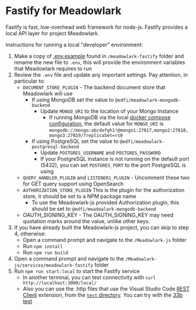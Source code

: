 # Fastify for Meadowlark

Fastify is fast, low-overhead web framework for node-js. Fastify provides a local API layer for project Meadowlark.

Instructions for running a local "developer" environment:

1. Make a copy of [.env.example](.env.example) found in
    `/meadowlark-fastify` folder and rename the new file to `.env`, this will provide the environment
     variables that Meadowlark requires to run
2. Review the `.env` file and update any important settings. Pay attention, in particular to:
   * `DOCUMENT_STORE_PLUGIN` - The backend document store that Meadowlark will use
     * If using MongoDB set the value to `@edfi/meadowlark-mongodb-backend`
       * Update `MONGO_URI` to the location of your Mongo Instance
         * If running MongoDB via the local [docker compose configuration](../../docker-compose.yml),
           the default value for `MONGO_URI` is 
           `mongodb://mongo:abcdefgh1!@mongo1:27017,mongo2:27018,mongo3:27019/?replicaSet=rs0`
     * If using PostgreSQL set the value to `@edfi/meadowlark-postgresql-backend`
       * Update `POSTGRES_USERNAME` and `POSTGRES_PASSWORD`
       * If your PostgreSQL instance is not running on the default port (5432), you can set `POSTGRES_PORT` to
         the port PostgreSQL is using
   * `QUERY_HANDLER_PLUGIN` and `LISTENER1_PLUGIN` - Uncomment these two for GET query support using OpenSearch
   * `AUTHORIZATION_STORE_PLUGIN` This is the plugin for the authorization store, it should be set to a NPM package name
     * To use the Meadowlark-js provided Authorization plugin, this should be set to `@edfi/meadowlark-mongodb-backend`
   * OAUTH_SIGNING_KEY - The OAUTH_SIGNING_KEY may need quotation marks around the value, unlike other keys.
3. If you have already built the Meadowlark-js project, you can skip to step 4, otherwise:
   * Open a command prompt and navigate to the `/Meadowlark-js` folder
   * Run `npm install`
   * Run `npm run build`
4. Open a command prompt and navigate to the `/Meadowlark-js/services/meadowlark-fastify` folder
5. Run `npm run start:local` to start the Fastify service
   * In another terminal, you can test connectivity with `curl http://localhost:3000/local/`
   * Also you can use the .http files that use the Visual Studio Code [REST Client](https://marketplace.visualstudio.com/items?itemName=humao.rest-client) extension, from the [`test` directory](../../tests/http/). You can try with the [33b test](../../tests/http/local.33b.http)
